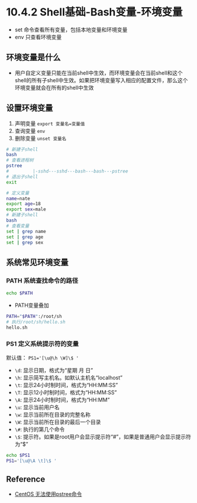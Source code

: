 # 10.4.2 Shell基础-Bash变量-环境变量
- set 命令查看所有变量，包括本地变量和环境变量
- env 只查看环境变量
## 环境变量是什么
- 用户自定义变量只能在当前shell中生效，而环境变量会在当前shell和这个shell的所有子shell中生效。如果把环境变量写入相应的配置文件，那么这个环境变量就会在所有的shell中生效
## 设置环境变量
1. 声明变量
`export 变量名=变量值`
2. 查询变量
`env`
3. 删除变量
`unset 变量名`

```bash
# 新建子shell
bash
# 查看进程树
pstree
#         |-sshd---sshd---bash---bash---pstree
# 退出子shell
exit

# 定义变量
name=nate
export age=18
export sex=male
# 新建子shell
bash
# 查看变量
set | grep name
set | grep age
set | grep sex
```
## 系统常见环境变量
### PATH 系统查找命令的路径
```bash
echo $PATH
```
- PATH变量叠加
```bash
PATH="$PATH":/root/sh
# 执行/root/sh/hello.sh
hello.sh
```
### PS1 定义系统提示符的变量
默认值： `PS1='[\u@\h \W]\$ '`
- `\d`: 显示日期，格式为“星期 月 日”
- `\h`: 显示简写主机名。如默认主机名“localhost”
- `\t`: 显示24小时制时间，格式为“HH:MM:SS”
- `\T`: 显示12小时制时间，格式为“HH:MM:SS”
- `\A`: 显示24小时制时间，格式为“HH:MM”
- `\u`: 显示当前用户名
- `\w`: 显示当前所在目录的完整名称
- `\W`: 显示当前所在目录的最后一个目录
- `\#`: 执行的第几个命令
- `\$`: 提示符。如果是root用户会显示提示符“#”，如果是普通用户会显示提示符为“$”

```bash
echo $PS1
PS1='[\u@\A \t]\$ '
```

## Reference
- [CentOS 无法使用pstree命令](https://blog.51cto.com/mystery888/1841467)
